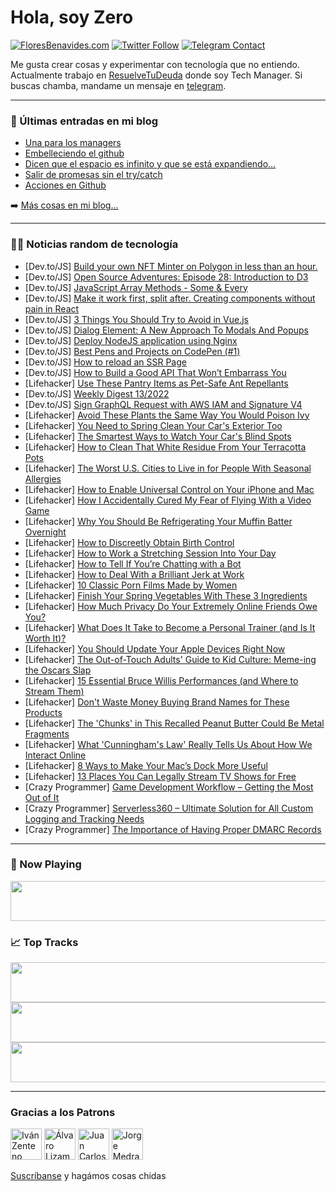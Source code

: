 # Hola, soy Zero

[![FloresBenavides.com](https://img.shields.io/website?down_message=oops&label=MiBlog&style=for-the-badge&up_message=online&url=https%3A%2F%2Ffloresbenavides.com)](https://floresbenavides.com) [![Twitter Follow](https://img.shields.io/twitter/follow/ZeroDragon?color=%231DA1F2&label=Follow&logo=twitter&logoColor=ffffff&style=for-the-badge)](https://twitter.com/zerodragon) [![Telegram Contact](https://img.shields.io/badge/escr%C3%ADbeme-ZeroDragon-%2326A5E4?style=for-the-badge&logo=telegram)](https://t.me/zerodragon)

Me gusta crear cosas y experimentar con tecnología que no entiendo.
Actualmente trabajo en [ResuelveTuDeuda](http://github.com/resuelve) donde soy Tech Manager.
Si buscas chamba, mandame un mensaje en [telegram](https://t.me/zerodragon).

---

### 📕 Últimas entradas en mi blog
<!-- BLOG-POST-LIST:START -->
- [Una para los managers](https://floresbenavides.com/una-para-los-managers/)
- [Embelleciendo el github](https://floresbenavides.com/embelleciendo-el-github/)
- [Dicen que el espacio es infinito y que se está expandiendo…](https://floresbenavides.com/dicen-que-el-espacio-es-infinito-y-que-se-esta-expandiendo/)
- [Salir de promesas sin el try/catch](https://floresbenavides.com/salir-de-promesas-sin-el-try-catch/)
- [Acciones en Github](https://floresbenavides.com/acciones-en-github/)
<!-- BLOG-POST-LIST:END -->

➡️ [Más cosas en mi blog...](https://floresbenavides.com)

---

### 👨‍💻 Noticias random de tecnología
<!-- TECH-POSTS:START -->
- [Dev.to/JS] [Build your own NFT Minter on Polygon in less than an hour.](https://dev.to/onecdotin/build-your-own-nft-minter-on-polygon-in-less-than-an-hour-56de)
- [Dev.to/JS] [Open Source Adventures: Episode 28: Introduction to D3](https://dev.to/taw/open-source-adventures-episode-28-introduction-to-d3-4gn6)
- [Dev.to/JS] [JavaScript Array Methods - Some &amp; Every](https://dev.to/justtanwa/javascript-array-methods-some-every-30bb)
- [Dev.to/JS] [Make it work first, split after. Creating components without pain in React](https://dev.to/jssantana/make-it-work-first-split-after-creating-components-without-pain-react-1l71)
- [Dev.to/JS] [3 Things You Should Try to Avoid in Vue.js](https://dev.to/alexxiyang/3-things-you-should-try-to-avoid-in-vuejs-27b6)
- [Dev.to/JS] [Dialog Element: A New Approach To Modals And Popups](https://dev.to/princerajroy/dialog-element-a-new-approach-to-modals-and-popups-4h3h)
- [Dev.to/JS] [Deploy NodeJS application using Nginx](https://dev.to/jsstackacademy/deploy-nodejs-application-using-nginx-3jhh)
- [Dev.to/JS] [Best Pens and Projects on CodePen &lpar;#1&rpar;](https://dev.to/md3bm/best-pens-and-projects-on-codepen-1-1dil)
- [Dev.to/JS] [How to reload an SSR Page](https://dev.to/perkinsjr/how-to-reload-an-ssr-page-2a9g)
- [Dev.to/JS] [How to Build a Good API That Won’t Embarrass You](https://dev.to/stx-next/how-to-build-a-good-api-that-wont-embarrass-you-5hi2)
- [Lifehacker] [Use These Pantry Items as Pet-Safe Ant Repellants](https://lifehacker.com/use-these-pantry-items-as-pet-safe-ant-repellants-1848742891)
- [Dev.to/JS] [Weekly Digest 13/2022](https://dev.to/marcobiedermann/weekly-digest-132022-505h)
- [Dev.to/JS] [Sign GraphQL Request with AWS IAM and Signature V4](https://dev.to/zirkelc/sign-graphql-request-with-aws-iam-and-signature-v4-2il6)
- [Lifehacker] [Avoid These Plants the Same Way You Would Poison Ivy](https://lifehacker.com/avoid-these-plants-the-same-way-you-would-poison-ivy-1848742889)
- [Lifehacker] [You Need to Spring Clean Your Car&#39;s Exterior Too](https://lifehacker.com/you-need-to-spring-clean-your-cars-exterior-too-1848742886)
- [Lifehacker] [The Smartest Ways to Watch Your Car&#39;s Blind Spots](https://lifehacker.com/the-smartest-ways-to-watch-your-cars-blind-spots-1848740999)
- [Lifehacker] [How to Clean That White Residue From Your Terracotta Pots](https://lifehacker.com/how-to-clean-that-white-residue-from-your-terracotta-po-1848740993)
- [Lifehacker] [The Worst U.S. Cities to Live in for People With Seasonal Allergies](https://lifehacker.com/the-worst-u-s-cities-to-live-in-for-people-with-season-1848737949)
- [Lifehacker] [How to Enable Universal Control on Your iPhone and Mac](https://lifehacker.com/how-to-enable-universal-control-on-your-iphone-and-mac-1848739276)
- [Lifehacker] [How I Accidentally Cured My Fear of Flying With a Video Game](https://lifehacker.com/how-i-accidentally-cured-my-fear-of-flying-with-a-video-1848739344)
- [Lifehacker] [Why You Should Be Refrigerating Your Muffin Batter Overnight](https://lifehacker.com/why-you-should-be-refrigerating-your-muffin-batter-over-1848737035)
- [Lifehacker] [How to Discreetly Obtain Birth Control](https://lifehacker.com/how-to-discreetly-obtain-birth-control-1848732196)
- [Lifehacker] [How to Work a Stretching Session Into Your Day](https://lifehacker.com/how-to-work-a-stretching-session-into-your-day-1848738048)
- [Lifehacker] [How to Tell If You’re Chatting with a Bot](https://lifehacker.com/how-to-tell-if-you-re-chatting-with-a-bot-1848733021)
- [Lifehacker] [How to Deal With a Brilliant Jerk at Work](https://lifehacker.com/how-to-deal-with-a-brilliant-asshole-at-work-1848732403)
- [Lifehacker] [10 Classic Porn Films Made by Women](https://lifehacker.com/10-classic-porn-films-made-by-women-1848687729)
- [Lifehacker] [Finish Your Spring Vegetables With These 3 Ingredients](https://lifehacker.com/finish-your-spring-vegetables-with-these-3-ingredients-1848733166)
- [Lifehacker] [How Much Privacy Do Your Extremely Online Friends Owe You?](https://lifehacker.com/how-much-privacy-do-your-extremely-online-friends-owe-y-1848727108)
- [Lifehacker] [What Does It Take to Become a Personal Trainer &lpar;and Is It Worth It&rpar;?](https://lifehacker.com/what-does-it-take-to-become-a-personal-trainer-and-is-1848705391)
- [Lifehacker] [You Should Update Your Apple Devices Right Now](https://lifehacker.com/you-should-update-your-apple-devices-right-now-1848737318)
- [Lifehacker] [The Out-of-Touch Adults&#39; Guide to Kid Culture: Meme-ing the Oscars Slap](https://lifehacker.com/the-out-of-touch-adults-guide-to-kid-culture-meme-ing-1848735332)
- [Lifehacker] [15 Essential Bruce Willis Performances &lpar;and Where to Stream Them&rpar;](https://lifehacker.com/15-essential-bruce-willis-performances-and-where-to-st-1848731877)
- [Lifehacker] [Don&#39;t Waste Money Buying Brand Names for These Products](https://lifehacker.com/dont-waste-money-buying-brand-names-for-these-products-1848731900)
- [Lifehacker] [The &#39;Chunks&#39; in This Recalled Peanut Butter Could Be Metal Fragments](https://lifehacker.com/the-chunks-in-this-recalled-peanut-butter-could-be-meta-1848735872)
- [Lifehacker] [What &#39;Cunningham&#39;s Law&#39; Really Tells Us About How We Interact Online](https://lifehacker.com/what-cunninghams-law-really-tells-us-about-how-we-inter-1848733445)
- [Lifehacker] [8 Ways to Make Your Mac’s Dock More Useful](https://lifehacker.com/8-ways-to-make-your-mac-s-dock-more-useful-1848720074)
- [Lifehacker] [13 Places You Can Legally Stream TV Shows for Free](https://lifehacker.com/13-places-you-can-legally-stream-tv-shows-for-free-1848697629)
- [Crazy Programmer] [Game Development Workflow – Getting the Most Out of It](https://www.thecrazyprogrammer.com/2022/04/game-development-workflow.html)
- [Crazy Programmer] [Serverless360 – Ultimate Solution for All Custom Logging and Tracking Needs](https://www.thecrazyprogrammer.com/2022/03/serverless360.html)
- [Crazy Programmer] [The Importance of Having Proper DMARC Records](https://www.thecrazyprogrammer.com/2022/03/the-importance-of-having-proper-dmarc-records.html)<!-- TECH-POSTS:END -->

---

### 🎵 Now Playing
<a href="https://spotify-now-playing-dun.vercel.app/now-playing?open"><img src="https://spotify-now-playing-dun.vercel.app/now-playing" width="540" height="64"></a>

### 📈 Top Tracks
<a href="https://spotify-now-playing-dun.vercel.app/top-tracks?i=1&open"><img src="https://spotify-now-playing-dun.vercel.app/top-tracks?i=1" width="540" height="64"></a>
<a href="https://spotify-now-playing-dun.vercel.app/top-tracks?i=2&open"><img src="https://spotify-now-playing-dun.vercel.app/top-tracks?i=2" width="540" height="64"></a>
<a href="https://spotify-now-playing-dun.vercel.app/top-tracks?i=3&open"><img src="https://spotify-now-playing-dun.vercel.app/top-tracks?i=3" width="540" height="64"></a>

---

### Gracias a los Patrons
[<img src="https://avatars.githubusercontent.com/u/243380?v=4" alt="Iván Zenteno" width="50px">](https://github.com/k001) [<img src="https://avatars.githubusercontent.com/u/19955639?v=4" alt="Álvaro Lizama" width="50px">](https://github.com/alvarolizama) [<img src="https://avatars.githubusercontent.com/u/2718753?v=4" alt="Juan Carlos Ruiz" width="50px">](https://github.com/JuanCrg90) [<img src="https://avatars.githubusercontent.com/u/37025?v=4" alt="Jorge Medrano" width="50px">](https://github.com/h1pp1e) 

[Suscríbanse](https://www.patreon.com/zerodragon) y hagámos cosas chidas
